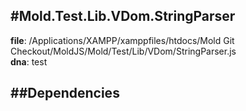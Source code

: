 
#Mold.Test.Lib.VDom.StringParser
---------------------------------------

__file__: /Applications/XAMPP/xamppfiles/htdocs/Mold Git Checkout/MoldJS/Mold/Test/Lib/VDom/StringParser.js  
__dna__: test  


	






##Dependencies
--------------




 

 


 



		
